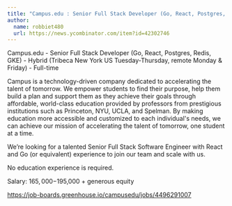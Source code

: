 ```yaml
---
title: "Campus.edu : Senior Full Stack Developer (Go, React, Postgres, Redis, GKE)"
author:
  name: robbiet480
  url: https://news.ycombinator.com/item?id=42302746
---
```

Campus.edu - Senior Full Stack Developer (Go, React, Postgres, Redis, GKE) - Hybrid (Tribeca New York US Tuesday-Thursday, remote Monday &amp; Friday) - Full-time

Campus is a technology-driven company dedicated to accelerating the talent of tomorrow. We empower students to find their purpose, help them build a plan and support them as they achieve their goals through affordable, world-class education provided by professors from prestigious institutions such as Princeton, NYU, UCLA, and Spelman. By making education more accessible and customized to each individual&#x27;s needs, we can achieve our mission of accelerating the talent of tomorrow, one student at a time.

We’re looking for a talented Senior Full Stack Software Engineer with React and Go (or equivalent) experience to join our team and scale with us.

No education experience is required.

Salary: $165,000-$195,000 + generous equity

<a href="https:&#x2F;&#x2F;job-boards.greenhouse.io&#x2F;campusedu&#x2F;jobs&#x2F;4496291007" rel="nofollow">https:&#x2F;&#x2F;job-boards.greenhouse.io&#x2F;campusedu&#x2F;jobs&#x2F;4496291007</a>
<JobApplication />
